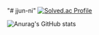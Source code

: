 "# jjun-ni"
[![Solved.ac Profile](http://mazassumnida.wtf/api/v2/generate_badge?boj=coding_jun)](https://solved.ac/coding_jun/)

![Anurag's GitHub stats](https://github-readme-stats.vercel.app/api?username=jjun-ni&show_icons=true&theme=radical)
